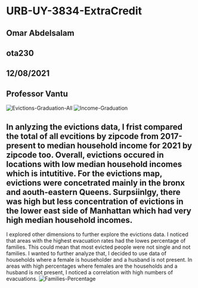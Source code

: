 # URB-UY-3834-ExtraCredit
## Omar Abdelsalam
## ota230
## 12/08/2021
## Professor Vantu


![Evictions-Graduation-All](https://user-images.githubusercontent.com/52751378/145333653-6a002f95-ddc7-4264-a083-66af0817b105.png)
![Income-Graduation](https://user-images.githubusercontent.com/52751378/145335900-0715e3d4-8675-4265-aba2-88bfd2feb4ac.png)

In anlyzing the evictions data, I frist compared the total of all evcitions by zipcode from 2017-present to median household income for 2021 by zipcode too. Overall, evictions occured in locations with low median household incomes which is intutitive. For the evictions map, evictions were concetrated mainly in the bronx and aouth-eastern Queens. Surpsiinlgy, there was high but less concentration of evictions in the lower east side of Manhattan which had very high median household incomes. 
-----------------------------------------------------------------------------------------------------------------------------------------------------------------------------------

I explored other dimensions to further explore the evictions data. I noticed that areas with the highest evacuation rates had the lowes percentage of families. This could mean that most evicted people were not single and not families. I wanted to further analyze that, I decided to use data of households where a female is householder and a husband is not present. In areas with high percentages where females are the households and a husband is not present, I noticed a correlation with high numbers of evacuations. 
![Families-Percentage](https://user-images.githubusercontent.com/52751378/145335884-8b07d2be-5e52-4ab6-af15-3307e42530b0.png)
